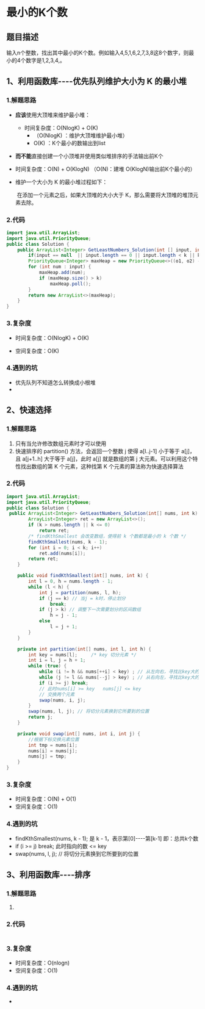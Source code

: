 # 最小的K个数

## 题目描述

输入n个整数，找出其中最小的K个数。例如输入4,5,1,6,2,7,3,8这8个数字，则最小的4个数字是1,2,3,4,。

## 1、利用函数库----优先队列维护大小为 K 的最小堆

### 1.解题思路

* **应该**使用大顶堆来维护最小堆：
  * 时间复杂度：O(NlogK) + O(K) 
    * （O(NlogK) ：维护大顶堆维护最小堆）
    *  O(K) ：K个最小的数输出到list
* **而不能**直接创建一个小顶堆并使用类似堆排序的手法输出前K个
  
* 时间复杂度：O(N) + O(KlogN)  （O(N)：建堆   O(KlogN)输出前K个最小的）
  
* 维护一个大小为 K 的最小堆过程如下：

  ​		在添加一个元素之后，如果大顶堆的大小大于 K，那么需要将大顶堆的堆顶元素去除。

### 2.代码

```java
import java.util.ArrayList;
import java.util.PriorityQueue;
public class Solution {
    public ArrayList<Integer> GetLeastNumbers_Solution(int [] input, int k) {
        if(input == null  || input.length == 0 || input.length < k || k<=0 ) return  new ArrayList<>();;
        PriorityQueue<Integer> maxHeap = new PriorityQueue<>((o1, o2) -> o2 - o1); // 优先队列，大根堆 (o1, o2) -> o2 - o1 是一个comparator
        for (int num : input) {
            maxHeap.add(num);
            if (maxHeap.size() > k)
                maxHeap.poll();
        }
        return new ArrayList<>(maxHeap);
    }
}
```

### 3.复杂度

* 时间复杂度：O(NlogK) + O(K)

* 空间复杂度：O(K)

### 4.遇到的坑

* 优先队列不知道怎么转换成小根堆
* 

## 2、快速选择

### 1.解题思路

1. 只有当允许修改数组元素时才可以使用
2. 快速排序的 partition() 方法，会返回一个整数 j 使得 a[l..j-1] 小于等于 a[j]，且 a[j+1..h] 大于等于 a[j]，此时 a[j] 就是数组的第 j 大元素。可以利用这个特性找出数组的第 K 个元素，这种找第 K 个元素的算法称为快速选择算法

### 2.代码

```java
import java.util.ArrayList;
import java.util.PriorityQueue;
public class Solution {
 public ArrayList<Integer> GetLeastNumbers_Solution(int[] nums, int k) {
        ArrayList<Integer> ret = new ArrayList<>();
        if (k > nums.length || k <= 0)
            return ret;
        /* findKthSmallest 会改变数组，使得前 k 个数都是最小的 k 个数 */
        findKthSmallest(nums, k - 1);
        for (int i = 0; i < k; i++)
            ret.add(nums[i]);
        return ret;
    }

    public void findKthSmallest(int[] nums, int k) {
        int l = 0, h = nums.length - 1;
        while (l < h) {
            int j = partition(nums, l, h);
            if (j == k) // 当j = k时，停止划分
                break;
            if (j > k) // 调整下一次需要划分的区间数组
                h = j - 1;
            else
                l = j + 1;
        }
    }

    private int partition(int[] nums, int l, int h) {
        int key = nums[l];     /* key 切分元素 */
        int i = l, j = h + 1;
        while (true) {
            while (i != h && nums[++i] < key) ; // 从左向右，寻找比key大的数
            while (j != l && nums[--j] > key) ; // 从右向左，寻找比key大的数
            if (i >= j) break;
            // 此时nums[i] >= key   nums[j] <= key
            // 交换两个元素
            swap(nums, i, j);
        }
        swap(nums, l, j); // 将切分元素换到它所要到的位置
        return j;
    }

    private void swap(int[] nums, int i, int j) {
        //根据下标交换元素位置
        int tmp = nums[i];
        nums[i] = nums[j];
        nums[j] = tmp;
    }
}
```

### 3.复杂度

- 时间复杂度：O(N) + O(1)
- 空间复杂度：O(1)

### 4.遇到的坑

- findKthSmallest(nums, k - 1);   是 k - 1，表示第[0]----第[k-1]  即：总共k个数
- if (i >= j)  break;    此时指向的数 <= key
- swap(nums, l, j); // 将切分元素换到它所要到的位置

## 3、利用函数库----排序

### 1.解题思路

1. 

### 2.代码

```java

```

### 3.复杂度

- 时间复杂度：O(nlogn)
- 空间复杂度：O(1)

### 4.遇到的坑

- 